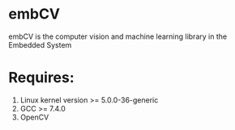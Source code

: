 # embCV

embCV is the computer vision and machine learning library in the Embedded System

# Requires:

1. Linux kernel version >= 5.0.0-36-generic
2. GCC >= 7.4.0
3. OpenCV 
